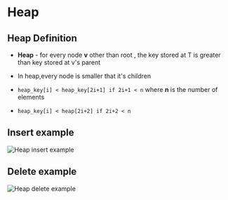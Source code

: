 Heap
=======

## Heap Definition

* **Heap** - for every node **v** other than root , the key stored at T is greater than key stored at v's parent 

* In heap,every node is smaller that it's children
* `heap_key[i] < heap_key[2i+1] if 2i+1 < n` where **n** is the number of elements
* `heap_key[i] < heap[2i+2] if 2i+2 < n`

## Insert example

![Heap insert example](/home/strogiyotec/vimwiki/heap.png)

## Delete example


![Heap delete example](/home/strogiyotec/vimwiki/heap_delete.png)
